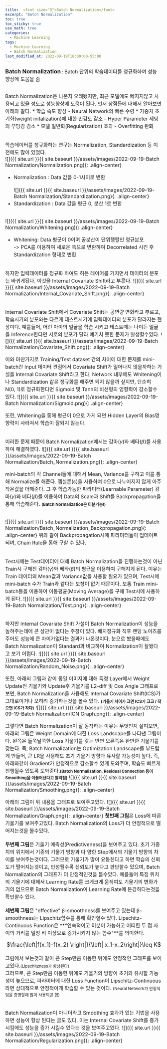 ```yaml
---
title:  <font size="5">Batch Normalization</font>
excerpt: "Batch Normalization"
toc: true
toc_sticky: true
use_math: true
categories:
  - Machine Learning
tags:
  - Machine Learning
  - Batch Normalization
last_modified_at: 2022-09-19T18:09:00-55:00
---
```


**<font size="4">Batch Normalization</font>** : <font size="3">Batch 단위의 학습데이터를 정규화하여 성능 향상에 도움을 줌</font>
<br><br>

<font size="3">
<div markdown = "1">
Batch Normalization은 나온지 오래됐지만, 최근 모델에도 빠지지않고 사용되고 있을 정도로 성능향상에 도움이 된다.
먼저 장점들에 대해서 알아보면 아래와 같다.
* 학습 속도 향상
  - Neural Network의 빠른 수렴
* 가중치 초기화(weight initalization)에 대한 민감도 감소
  - Hyper Parameter 세팅의 부담감 감소
* 모델 일반화(Regularization) 효과
  - Overfitting 완화
<br><br>

학습데이터를 정규화하는 연구는 Normalization, Standardization 등 이전에도 많이 있었다. <br>
![]({{ site.url }}{{ site.baseurl }}/assets/images/2022-09-19-Batch Normalization/Normalization.png){: .align-center}
* Normalization : Data 값을 0-1사이로 변환
<br><br>
![]({{ site.url }}{{ site.baseurl }}/assets/images/2022-09-19-Batch Normalization/Standardization.png){: .align-center}
* Standardization : Data 값을 평균 0, 분산 1로 변환
<br><br>

![]({{ site.url }}{{ site.baseurl }}/assets/images/2022-09-19-Batch Normalization/Whitening.png){: .align-center}
* Whitening: Data 평군이 0이며 공분산이 단위행렬인 정규분포<br>
  -> PCA를 이용하여 새로운 축으로 변환하여 Decorrelated 시킨 후 Standardization 형태로 변환
<br><br>

하지만 입력데이터를 정규화 하여도 히든 레이어를 거치면서 데이터의 분포는 바뀌게된다. 이것을 Internal Covariate Shift라고 부른다.
![]({{ site.url }}{{ site.baseurl }}/assets/images/2022-09-19-Batch Normalization/Internal_Covariate_Shift.png){: .align-center}
<br><br>

Internal Covariate Shift에서 Covariate Shift는 공변량 변화라고 부르고, 학습시기의 분포와는 다르게 테스트시기에 입력데이터의 분포가 달라지는 현상이다.
예를들어, 어린 아이의 얼굴을 학습 시키고 테스트때는 나이든 얼굴을 Inference한다면 서로의 분포가 달라 예기치 못한 문제가 발생할수있다.
![]({{ site.url }}{{ site.baseurl }}/assets/images/2022-09-19-Batch Normalization/Covariate_Shift.png){: .align-center}

이와 마찬가지로 Training/Test dataset 간의 차이에 대한 문제를 mini-batch간 Input 데이터 관점에서 Covariate Shift가 일어나지 않을까하는 가설을 Internal Covariate Shift라고 한다.
Network 내부에도 Whitening이나 Standardization 같은 정규화를 해주면 되지 않을까 싶지만, 단순히 N(0, 1)로 정규화한다면 Sigmoid 및 Tanh의 비선형의 영향력이 감소할수 있다.
![]({{ site.url }}{{ site.baseurl }}/assets/images/2022-09-19-Batch Normalization/Sigmoid.png){: .align-center}

또한, Whitening을 통해 평균이 0으로 가게 되면 Hidden Layer의 Bias영향력이 사라져서 학습이 잘되지 않는다.
<br><br>

이러한 문제 때문에 Batch Normalization에서는 감마($γ$)와 베타($β$)를 사용하여 해결하였다.
![]({{ site.url }}{{ site.baseurl }}/assets/images/2022-09-19-Batch Normalization/Batch_Normalization.png){: .align-center}

mini-batch의 각 Channel들에 대해서 Mean, Variance를 구하고 이를 통해 Normalize를 해준다. 엡실론(ε)을 사용하여 0으로 나누어지지 않게 아주 작은값을 더해준다. 그 후 학습가능한 파라미터(Learnable Parameter) 감마($γ$)와 베타($β$)를 이용하여 Data의 Scale과 Shift를 Backpropagation을 통해 학습해준다. **<font size="2">(Batch Normalization은 미분가능!)</font>**
<br><br>

![]({{ site.url }}{{ site.baseurl }}/assets/images/2022-09-19-Batch Normalization/Batch_Normalization_Backpropagation.png){: .align-center}
위와 같이 Backpropagation시에 파라미터들이 업데이트 되며, Chain Rule을 통해 구할 수 있다.
<br><br>

Test시에는 Test데이터에 대해 Batch Normalization을 진행하는것이 아닌 Train시 구해진 감마($γ$)와 베타($β$)의 평균을 이용하여 구해지게 된다. 이유는 Train 데이터의 Mean값과 Variance값을 사용할 필요가 있으며, Test시에 mini-batch 수가 Train과 같다는 보장이 없기 때문이다.
보통 Train mini-batch들을 이용하여 이동평균(Moving Average)을 구해 Test시에 사용하게 된다.
![]({{ site.url }}{{ site.baseurl }}/assets/images/2022-09-19-Batch Normalization/Test.png){: .align-center}
<br><br>


하지만 Internal Covariate Shift 가설이 Batch Normalization이 성능을 높혀주는데에 큰 상관이 없다는 주장이 있다. 배치정규화 직후 랜덤 노이즈를 주어도 성능에 큰 차이가없다는 결과가 나온것이다. 눈으로 봤을때에도 Batch Normalization이 Standard과 비교하여 Normalization이 잘됐다고 보기 어렵다.
![]({{ site.url }}{{ site.baseurl }}/assets/images/2022-09-19-Batch Normalization/Random_Noise.png){: .align-center}

또한, 아래의 그림과 같이 동일 이미지에 대해 특정 Layer에서 Weight Update전 기울기와 Update후 기울기를 L2-diff 및 Cos Angle 그래프로 보면, Batch Normalization을 사용해도 Internal Covariate Shift(ICS)가 그대로이거나 오히려 증가하는것을 볼수 있다. **<font size="2">(기울기 차이가 크면 ICS가 크고 / 작으면 ICS가 작다)</font>**
![]({{ site.url }}{{ site.baseurl }}/assets/images/2022-09-19-Batch Normalization/ICN Graph.png){: .align-center}
<br>

그렇다면 Batch Normalization이 잘 동작하는 이유는 무엇인지 살펴보면, 아래의 그림은 Weight Domain에 대한 Loss Landscape를 나타낸 그림이다. 왼쪽은 들쭉날쭉한 Loss 기울기를 갖는 반면 오른쪽은 완만한 기울기를 갖는다.
즉, Batch Normalization는 Optimization Landscape를 부드럽게 만들어, 큰 LR을 사용해도 초기 기울기 방향과 유사할 가능성이 높다. 즉, 아래와같이 Gradient가 안정적으로 감소할수 있게 도와주며, 학습도 빠르게 진행될수 있도록 도와준다.**<font size="2">(Batch Normalization, Residual Connection 등이 Smoothing을 이끌어낸다고 알려짐)</font>**
![]({{ site.url }}{{ site.baseurl }}/assets/images/2022-09-19-Batch Normalization/Smoothing.png){: .align-center}

아래의 그림이 위 내용을 그래프로 보여주고있다.
![]({{ site.url }}{{ site.baseurl }}/assets/images/2022-09-19-Batch Normalization/Graph.png){: .align-center}
**첫번째 그림**은 Loss에 따른 기울기를 보여주고있다. Batch Normalization의 Loss가 더 안정적으로 떨어지는것을 볼수있다.
<br><br>
**두번째 그림**은 기울기 예측성(Predictiveness)을 보여주고 있다. 초기 가중치의 위치에서 기존의 기울기 방향과 다 양한 Step에서의 기울기 방향의 차이를 보여주는것이다. 그러므로 기울기가 많이 요동친다고 하면 학습의 신뢰도가 떨어지는것이고, 안정될수록 신뢰도가 높다고 판단할수 있으며, Batch Normalization의 그래프가 더 안정적인것을 볼수있다. 예를들어 특정 위치의 기울기에 대해서 Learning Rate를 크게크게 움직여도 기울기의 변화가 거의 없으므로 Batch Normalization이 Learning Rate에 둔감하다는것을 확인할수 있다.
<br><br>
**세번째 그림**은 "effective" β-smoothness를 보여주고 있는데 β-smoothness는 Lipschitz함수를 통해 확인할수 있다.
Lipschitz-Continuous Function은 **"연속적이고 미분이 가능하고 어떠한 두 점 사이의 거리를 일정 비 이상으로 증가시키지 않는 함수"**를 의미한다.
<center><font size="4">$\frac{\left|f(x_1)-f(x_2) \right|}{\left| x_1-x_2\right|}\leq K$</font></center>
<br>
그림에서 보는것과 같이 큰 Step만큼 이동한 뒤에도 안정적인 그래프를 보이고있다.<font size="2">(Lipschitzness가 향상된다)</font>
<br>
그러므로, 큰 Step만큼 이동한 뒤에도 기울기의 방향이 초기와 유사할 가능성이 높으므로, 파라미터에 대한 Loss Function이 Lipschitz-Continuous라면 상대적으로 안정적이게 학습할 수 있는 것이다. <font size="2">(Neural Network가 안정적임을 증명할때 많이 사용되곤 함)</font>
<br><br>



Batch Normalization이 아니더라고 Smoothing 효과가 있는 기법을 사용하면 성능이 향상 된다는 글도 있다.
이는 Internal Covariate Shift를 증가 시킴에도 성능을 증가 시킬수 있다는 것을 보여주고있다.
![]({{ site.url }}{{ site.baseurl }}/assets/images/2022-09-19-Batch Normalization/Regularization.png){: .align-center}





</div>
</font>

